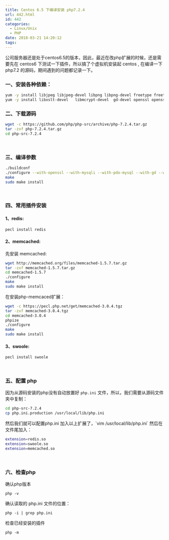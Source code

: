 ```yaml
---
title: Centos 6.5 下编译安装 php7.2.4
url: 442.html
id: 442
categories:
  - Linux/Unix
  - PHP
date: 2018-03-21 14:20:12
tags:
---
```


公司服务器还是处于centos6.5的版本，因此，最近在改php扩展的时候，还是需要先在 centos6 下测试一下插件，所以搞了个虚拟机安装起 centos , 在编译一下 php7.2 的源码，期间遇到的问题都记录一下。

<!--more-->

### 一、安装各种依赖：

```sh
yum -y install libjpeg libjpeg-devel libpng libpng-devel freetype freetype-devel libxml2 libxml2-devel pcre-devel curl-devel 
yum -y install libxslt-devel   libmcrypt-devel  gd-devel openssl openssl-devel bison cyrus-sasl-devel git
```

### 二、下载源码

```sh
wget -c https://github.com/php/php-src/archive/php-7.2.4.tar.gz
tar -zxf php-7.2.4.tar.gz
cd php-src-7.2.4
```
 

### 三、编译参数

```sh
./buildconf
./configure --with-openssl --with-mysqli --with-pdo-mysql --with-gd --with-iconv --with-zlib --enable-zip --enable-inline-optimization --enable-xml --enable-bcmath --enable-shmop --enable-sysvsem --enable-mbregex --enable-mbstring --enable-ftp --enable-pcntl --enable-sockets --with-xmlrpc --enable-soap --with-gettext --enable-session --with-curl --with-jpeg-dir --with-freetype-dir --enable-opcache --enable-fpm --with-fpm-user=www --with-fpm-group=www --without-gdbm --with-pcre-regex --with-png-dir --enable-fileinfo  --enable-debug
make
sudo make install
```
 

### 四、常用插件安装

#### 1、redis:

```sh
pecl install redis
```

#### 2、memcached:

先安装 memcached:

```sh
wget http://memcached.org/files/memcached-1.5.7.tar.gz
tar -zxf memcached-1.5.7.tar.gz
cd memcached-1.5.7
./configure 
make
sudo make install
```

在安装php-memcaced扩展：

```sh
wget -c https://pecl.php.net/get/memcached-3.0.4.tgz
tar -zxf memcached-3.0.4.tgz
cd memcached-3.0.4
phpize
./configure
make
sudo make install
```

#### 3、swoole:

```sh
pecl install swoole
```
 

### 五、配置 php

因为从源码安装的php没有自动放置好 `php.ini` 文件，所以，我们需要从源码文件夹中复制：

```sh
cd php-src-7.2.4
cp php.ini.production /usr/local/lib/php.ini
```

然后我们就可以配置php.ini 加入以上扩展了，\`vim /usr/local/lib/php.ini\` 然后在文件尾加入：

```sh
extension=redis.so
extension=swoole.so
extension=memcached.so
```
 

### 六、检查php

确认php版本

    php -v

确认读取的 php.ini 文件的位置：

    php -i | grep php.ini

检查已经安装的插件

    php -m